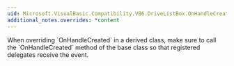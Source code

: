 ```yaml
---
uid: Microsoft.VisualBasic.Compatibility.VB6.DriveListBox.OnHandleCreated(System.EventArgs)
additional_notes.overrides: *content
---
```


<p>When overriding `OnHandleCreated` in a derived class, make sure to call the `OnHandleCreated` method of the base class so that registered delegates receive the event.</p>


